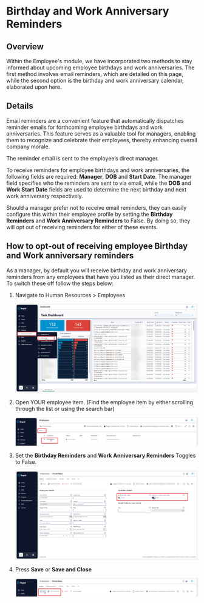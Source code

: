 # Birthday and Work Anniversary Reminders

## Overview

Within the Employee's module, we have incorporated two methods to stay informed about upcoming employee birthdays and work anniversaries. The first method involves email reminders, which are detailed on this page, while the second option is the birthday and work anniversary calendar, elaborated upon here.

## Details

Email reminders are a convenient feature that automatically dispatches reminder emails for forthcoming employee birthdays and work anniversaries. This feature serves as a valuable tool for managers, enabling them to recognize and celebrate their employees, thereby enhancing overall company morale.

The reminder email is sent to the employee’s direct manager.

To receive reminders for employee birthdays and work anniversaries, the following fields are required: **Manager**, **DOB** and **Start Date**. The manager field specifies who the reminders are sent to via email, while the **DOB** and **Work Start Date** fields are used to determine the next birthday and next work anniversary respectively.

Should a manager prefer not to receive email reminders, they can easily configure this within their employee profile by setting the **Birthday Reminders** and **Work Anniversary Reminders** to False. By doing so, they will opt out of receiving reminders for either of these events.

## How to opt-out of receiving employee Birthday and Work anniversary reminders

As a manager, by default you will receive birthday and work anniversary reminders from any employees that have you listed as their direct manager. To switch these off follow the steps below:

1. Navigate to Human Resources &gt; Employees 

    ![Employee menu location](<../Employee Menu Location.png>)

2. Open YOUR employee item. (Find the employee item by either scrolling through the list or using the search bar)  

    ![Finding a specific employee](<../Finding a specific employee.png>)

3. Set the **Birthday Reminders** and **Work Anniversary Reminders** Toggles to False.  

    ![Enabling anniversy reminders](<Enabling anniversy reminders.png>)

4. Press **Save** or ****Save and Close**** 

    ![Saving the employee](<Saveing the employee.png>)